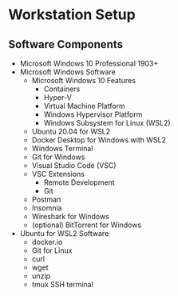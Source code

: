 # Workstation Setup

## Software Components

- Microsoft Windows 10 Professional 1903+
- Microsoft Windows Software
  - Microsoft Windows 10 Features
    - Containers
    - Hyper-V
    - Virtual Machine Platform
    - Windows Hypervisor Platform
    - Windows Subsystem for Linux (WSL2)
  - Ubuntu 20.04 for WSL2
  - Docker Desktop for Windows with WSL2
  - Windows Terminal
  - Git for Windows
  - Visual Studio Code (VSC)
  - VSC Extensions
    - Remote Development
    - Git
  - Postman
  - Insomnia
  - Wireshark for Windows
  - (optional) BitTorrent for Windows
- Ubuntu for WSL2 Software
  - docker.io
  - Git for Linux
  - curl
  - wget
  - unzip
  - tmux SSH terminal
